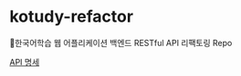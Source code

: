 # kotudy-refactor
📌한국어학습 웹 어플리케이션 백엔드 RESTful API 리팩토링 Repo

[API 명세](https://siwookim97.github.io/kotudy-refactor/src/main/resources/static/docs/index.html)
